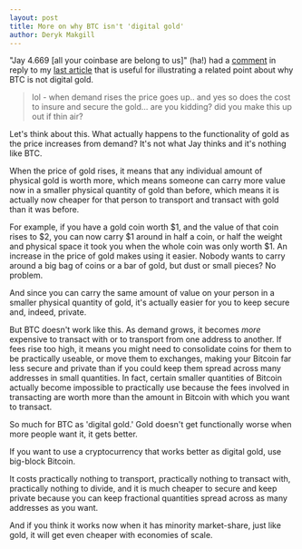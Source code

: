 ```yaml
---
layout: post
title: More on why BTC isn't 'digital gold'
author: Deryk Makgill
---
```


"Jay 4.669 [all your coinbase are belong to us]" (ha!) had a [comment](https://twitter.com/jaybny/status/1218423301036396545?s=20) in reply to my [last article](http://breakingsatoshi.com/2020/01/17/btc-price-cap/) that is useful for illustrating a related point about why BTC is not digital gold.

> lol - when demand rises the price goes up.. and yes so does the cost to insure and secure the gold... are you kidding? did you make this up out if thin air?

Let's think about this. What actually happens to the functionality of gold as the price increases from demand? It's not what Jay thinks and it's nothing like BTC.

When the price of gold rises, it means that any individual amount of physical gold is worth more, which means someone can carry more value now in a smaller physical quantity of gold than before, which means it is actually now cheaper for that person to transport and transact with gold than it was before.

For example, if you have a gold coin worth $1, and the value of that coin rises to $2, you can now carry $1 around in half a coin, or half the weight and physical space it took you when the whole coin was only worth $1. An increase in the price of gold makes using it easier. Nobody wants to carry around a big bag of coins or a bar of gold, but dust or small pieces? No problem. 

And since you can carry the same amount of value on your person in a smaller physical quantity of gold, it's actually easier for you to keep secure and, indeed, private.

But BTC doesn't work like this. As demand grows, it becomes *more* expensive to transact with or to transport from one address to another. If fees rise too high, it means you might need to consolidate coins for them to be practically useable, or move them to exchanges, making your Bitcoin far less secure and private than if you could keep them spread across many addresses in small quantities. In fact, certain smaller quantities of Bitcoin actually become impossible to practically use because the fees involved in transacting are worth more than the amount in Bitcoin with which you want to transact.

So much for BTC as 'digital gold.' Gold doesn't get functionally worse when more people want it, it gets better.

If you want to use a cryptocurrency that works better as digital gold, use big-block Bitcoin. 

It costs practically nothing to transport, practically nothing to transact with, practically nothing to divide, and it is much cheaper to secure and keep private because you can keep fractional quantities spread across as many addresses as you want. 

And if you think it works now when it has minority market-share, just like gold, it will get even cheaper with economies of scale.

